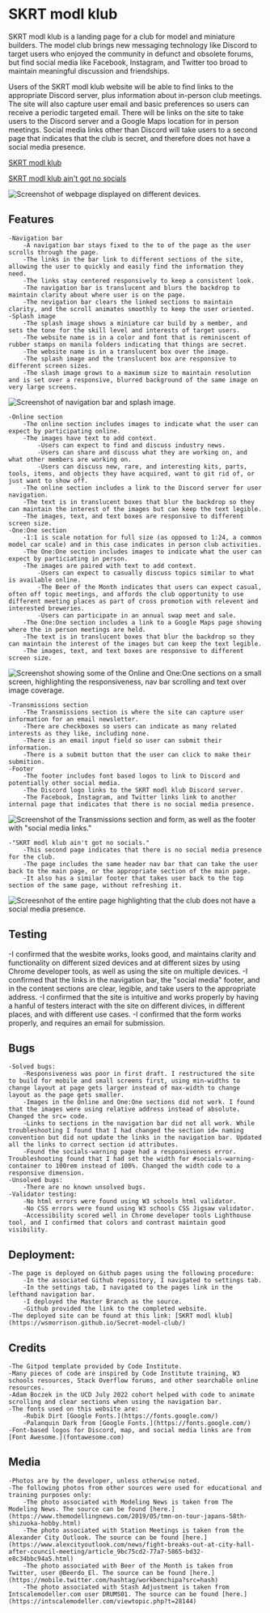 # SKRT modl klub

SKRT modl klub is a landing page for a club for model and miniature builders. The model club brings new messaging technology like Discord to target users who enjoyed the community in defunct and obsolete forums, but find social media like Facebook, Instagram, and Twitter too broad to maintain meaningful discussion and friendships. 

Users of the SKRT modl klub website will be able to find links to the appropriate Discord server, plus information about in-person club meetings. The site will also capture user email and basic preferences so users can receive a periodic targeted email. There will be links on the site to take users to the Discord server and a Google Maps location for in person meetings. Social media links other than Discord will take users to a second page that indicates that the club is secret, and therefore does not have a social media presence.

[SKRT modl klub](https://wsmorrison.github.io/Secret-model-club/)

[SKRT modl klub ain't got no socials](https://wsmorrison.github.io/Secret-model-club/socialswarning.html)

![Screenshot of webpage displayed on different devices.](/assets/images/responsiveness_scrngrb.png)

## Features

    -Navigation bar
        -A navigation bar stays fixed to the to of the page as the user scrolls through the page.
        -The links in the bar link to different sections of the site, allowing the user to quickly and easily find the information they need.
        -The links stay centered responsively to keep a consistent look.
        -The navigation bar is translucent and blurs the backdrop to maintain clarity about where user is on the page.
        -The nevigation bar clears the linked sections to maintain clarity, and the scroll animates smoothly to keep the user oriented.
    -Splash image
        -The splash image shows a miniature car build by a member, and sets the tone for the skill level and interests of target users.
        -The website name is in a color and font that is reminiscent of rubber stamps on manila folders indicating that things are secret.
        -The website name is in a translucent box over the image.
        -The splash image and the translucent box are responsive to different screen sizes.
        -The slash image grows to a maximum size to maintain resolution and is set over a responsive, blurred background of the same image on very large screens.

![Screenshot of navigation bar and splash image.](/assets/images/Nav_bar_splash_scrngrb.png)

    -Online section
        -The online section includes images to indicate what the user can expect by participating online.
        -The images have text to add context.
            -Users can expect to find and discuss industry news.
            -Users can share and discuss what they are working on, and what other members are working on.
            -Users can discuss new, rare, and interesting kits, parts, tools, items, and objects they have acquired, want to git rid of, or just want to show off.
        -The online section includes a link to the Discord server for user navigation.
        -The text is in translucent boxes that blur the backdrop so they can maintain the interest of the images but can keep the text legible.
        -The images, text, and text boxes are responsive to different screen size.
    -One:One section
        -1:1 is scale notation for full size (as opposed to 1:24, a common model car scale) and in this case indicates in person club activities.
        -The One:One section includes images to indicate what the user can expect by particiating in person.
        -The images are paired with text to add context.
            -Users can expect to casually discuss topics similar to what is available online.
            -The Beer of the Month indicates that users can expect casual, often off topic meetings, and affords the club opportunity to use different meeting places as part of cross promotion with relevent and interested breweries.
            -Users can participate in an annual swap meet and sale.
        -The One:One section includes a link to a Google Maps page showing where the in person meetings are held.
        -The text is in translucent boxes that blur the backdrop so they can maintain the interest of the images but can keep the text legible.
        -The images, text, and text boxes are responsive to different screen size.

![Screenshot showing some of the Online and One:One sections on a small screen, highlighting the responsiveness, nav bar scrolling and text over image coverage.](/assets/images/Nav_bar_text_boxes_styled_and_responsive_scrngrb.png)

    -Transmissions section
        -The Transmissions section is where the site can capture user information for an email newsletter.
        -There are checkboxes so users can indicate as many related interests as they like, including none.
        -There is an email input field so user can submit their information.
        -There is a submit button that the user can click to make their submition.
    -Footer
        -The footer includes font based logos to link to Discord and potentially other social media.
        -The Discord logo links to the SKRT modl klub Discord server.
        -The Facebook, Instagram, and Twitter links link to another internal page that indicates that there is no social media presence.

![Screenshot of the Transmissions section and form, as well as the footer with "social media links."](/assets/images/transmissions_social_footer_scrngrb.png)

    -"SKRT modl klub ain't got no socials."
        -This second page indicates that there is no social media presence for the club.
        -The page includes the same header nav bar that can take the user back to the main page, or the appropriate section of the main page.
        -It also has a similar footer that takes user back to the top section of the same page, without refreshing it.

![Screesnhot of the entire page highlighting that the club does not have a social media presence.](/assets/images/no_socials_scrngrb.png)

## Testing

-I confirmed that the wesbite works, looks good, and maintains clarity and functionality on different sized devices and at different sizes by using Chrome developer tools, as well as using the site on multiple devices.
-I confirmed that the links in the navigation bar, the "social media" footer, and in the content sections are clear, legible, and take users to the appropriate address.
-I confirmed that the site is intuitive and works properly by having a hanful of testers interact with the site on different divices, in different places, and with different use cases.
-I confirmed that the form works properly, and requires an email for submission.

## Bugs

    -Solved bugs:
        -Responsiveness was poor in first draft. I restructured the site to build for mobile and small screens first, using min-widths to change layout at page gets larger instead of max-width to change layout as the page gets smaller.
        -Images in the Online and One:One sections did not work. I found that the images were using relative address instead of absolute. Changed the src= code.
        -Links to sections in the navigation bar did not all work. While troubleshooting I found that I had changed the section id= naming convention but did not update the links in the navigation bar. Updated all the links to correct section id attributes.
        -Found the socials-warning page had a responsiveness error. Troubleshooting found that I had set the width for #socials-warning-container to 100rem instead of 100%. Changed the width code to a responsive dimension.
    -Unsolved bugs:
        -There are no known unsolved bugs.
    -Validator testing:
        -No html errors were found using W3 schools html validator.
        -No CSS errors were found using W3 schools CSS Jigsaw validator.
        -Accessibility scored well in Chrome developer tools Lighthouse tool, and I confirmed that colors and contrast maintain good visibility.

## Deployment:

    -The page is deployed on Github pages using the following procedure:
        -In the associated Github repository, I navigated to settings tab.
        -In the settings tab, I navigated to the pages link in the lefthand navigation bar.
        -I deployed the Master Branch as the source.
        -Github provided the link to the completed website.
    -The deployed site can be found at this link: [SKRT modl klub](https://wsmorrison.github.io/Secret-model-club/)

## Credits

    -The Gitpod template provided by Code Institute.
    -Many pieces of code are inspired by Code Institute training, W3 schools resources, Stack Overflow forums, and other searchable online resources.
    -Adam Boczek in the UCD July 2022 cohort helped with code to animate scrolling and clear sections when using the navigation bar.
    -The fonts used on this website are:
        -Rubik Dirt [Google Fonts.](https://fonts.google.com/)
        -Palanquin Dark from [Google Fonts.](https://fonts.google.com/)
    -Font-based logos for Discord, map, and social media links are from [Font Awesome.](fontawesome.com)

## Media

    -Photos are by the developer, unless otherwise noted.
    -The following photos from other sources were used for educational and training purposes only:
        -The photo associated with Modeling News is taken from The Modeling News. The source can be found [here.](https://www.themodellingnews.com/2019/05/tmn-on-tour-japans-58th-shizuoka-hobby.html)
        -The photo associated with Station Meetings is taken from the Alexander City Outlook. The source can be found [here.](https://www.alexcityoutlook.com/news/fight-breaks-out-at-city-hall-after-council-meeting/article_9bc75cd2-77a7-5865-bd32-e8c34bbc94a5.html)
        -The photo associated with Beer of the Month is taken from Twitter, user @Beerdo_El. The source can be found [here.](https://mobile.twitter.com/hashtag/workbenchipa?src=hash)
        -The photo associated with Stash Adjustment is taken from Intscalemodeller.com user DRUMS01. The source can be found [here.](https://intscalemodeller.com/viewtopic.php?t=28144)


